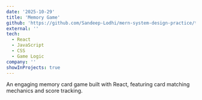 ```yaml
---
date: '2025-10-29'
title: 'Memory Game'
github: 'https://github.com/Sandeep-Lodhi/mern-system-design-practice/tree/memory-game'
external: ''
tech:
  - React
  - JavaScript
  - CSS
  - Game Logic
company: ''
showInProjects: true
---
```


An engaging memory card game built with React, featuring card matching mechanics and score tracking.